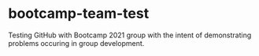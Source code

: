 # bootcamp-team-test
Testing GitHub with Bootcamp 2021 group with the intent of demonstrating problems occuring in group development.
